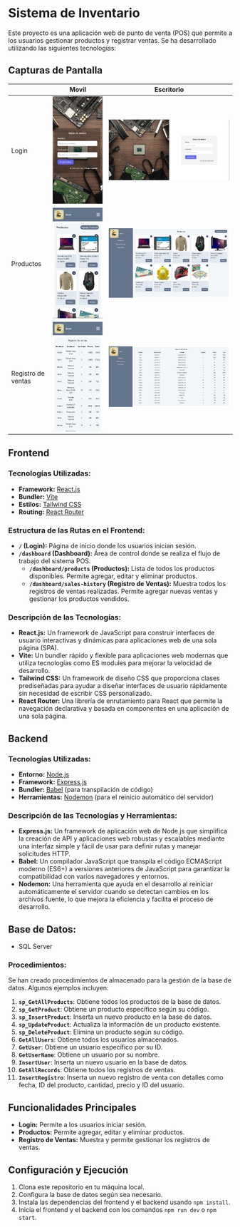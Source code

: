 # Sistema de Inventario

Este proyecto es una aplicación web de punto de venta (POS) que permite a los usuarios gestionar productos y registrar ventas. Se ha desarrollado utilizando las siguientes tecnologías:

## Capturas de Pantalla

|| Movil | Escritorio|
| -------------------------- | -------------------------- | -------------------------- |
| Login | ![Productos](https://raw.githubusercontent.com/kevinmolinadev/Inventario/main/assets/login-mobile.png)  | ![Productos](https://raw.githubusercontent.com/kevinmolinadev/Inventario/main/assets/login.png) |
| Productos | ![Productos](https://raw.githubusercontent.com/kevinmolinadev/Inventario/main/assets/products-mobile.png)  | ![Productos](https://raw.githubusercontent.com/kevinmolinadev/Inventario/main/assets/products.png) |
| Registro de ventas | ![Productos](https://raw.githubusercontent.com/kevinmolinadev/Inventario/main/assets/registro-mobile.png)  | ![Productos](https://raw.githubusercontent.com/kevinmolinadev/Inventario/main/assets/registro.png) |

## Frontend

### Tecnologías Utilizadas:

- **Framework:** [React.js](https://reactjs.org/)
- **Bundler:** [Vite](https://vitejs.dev/)
- **Estilos:** [Tailwind CSS](https://tailwindcss.com/)
- **Routing:** [React Router](https://reactrouter.com/)

### Estructura de las Rutas en el Frontend:

- **`/` (Login):** Página de inicio donde los usuarios inician sesión.
- **`/dashboard` (Dashboard):** Área de control donde se realiza el flujo de trabajo del sistema POS.
  - **`/dashboard/products` (Productos):** Lista de todos los productos disponibles. Permite agregar, editar y eliminar productos.
  - **`/dashboard/sales-history` (Registro de Ventas):** Muestra todos los registros de ventas realizadas. Permite agregar nuevas ventas y gestionar los productos vendidos.

### Descripción de las Tecnologías:

- **React.js:** Un framework de JavaScript para construir interfaces de usuario interactivas y dinámicas para aplicaciones web de una sola página (SPA).
- **Vite:** Un bundler rápido y flexible para aplicaciones web modernas que utiliza tecnologías como ES modules para mejorar la velocidad de desarrollo.
- **Tailwind CSS:** Un framework de diseño CSS que proporciona clases prediseñadas para ayudar a diseñar interfaces de usuario rápidamente sin necesidad de escribir CSS personalizado.
- **React Router:** Una librería de enrutamiento para React que permite la navegación declarativa y basada en componentes en una aplicación de una sola página.

## Backend

### Tecnologías Utilizadas:

- **Entorno:** [Node.js](https://nodejs.org/)
- **Framework:** [Express.js](https://expressjs.com/)
- **Bundler:** [Babel](https://babeljs.io/) (para transpilación de código)
- **Herramientas:** [Nodemon](https://nodemon.io/) (para el reinicio automático del servidor)

### Descripción de las Tecnologías y Herramientas:

- **Express.js:** Un framework de aplicación web de Node.js que simplifica la creación de API y aplicaciones web robustas y escalables mediante una interfaz simple y fácil de usar para definir rutas y manejar solicitudes HTTP.
- **Babel:** Un compilador JavaScript que transpila el código ECMAScript moderno (ES6+) a versiones anteriores de JavaScript para garantizar la compatibilidad con varios navegadores y entornos.
- **Nodemon:** Una herramienta que ayuda en el desarrollo al reiniciar automáticamente el servidor cuando se detectan cambios en los archivos fuente, lo que mejora la eficiencia y facilita el proceso de desarrollo.

## Base de Datos:

- SQL Server

### Procedimientos:

Se han creado procedimientos de almacenado para la gestión de la base de datos. Algunos ejemplos incluyen:
1. **`sp_GetAllProducts`**: Obtiene todos los productos de la base de datos.
2. **`sp_GetProduct`**: Obtiene un producto específico según su código.
3. **`sp_InsertProduct`**: Inserta un nuevo producto en la base de datos.
4. **`sp_UpdateProduct`**: Actualiza la información de un producto existente.
5. **`sp_DeleteProduct`**: Elimina un producto según su código.
6. **`GetAllUsers`**: Obtiene todos los usuarios almacenados.
7. **`GetUser`**: Obtiene un usuario específico por su ID.
8. **`GetUserName`**: Obtiene un usuario por su nombre.
9. **`InsertUser`**: Inserta un nuevo usuario en la base de datos.
10. **`GetAllRecords`**: Obtiene todos los registros de ventas.
11. **`InsertRegistro`**: Inserta un nuevo registro de venta con detalles como fecha, ID del producto, cantidad, precio y ID del usuario.

## Funcionalidades Principales

- **Login:** Permite a los usuarios iniciar sesión.
- **Productos:** Permite agregar, editar y eliminar productos.
- **Registro de Ventas:** Muestra y permite gestionar los registros de ventas.

## Configuración y Ejecución

1. Clona este repositorio en tu máquina local.
2. Configura la base de datos según sea necesario.
3. Instala las dependencias del frontend y el backend usando `npm install`.
4. Inicia el frontend y el backend con los comandos `npm run dev` o `npm start`.



